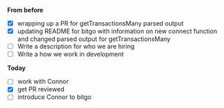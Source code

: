 **From before**
- [x] wrapping up a PR for getTransactionsMany parsed output
- [x] updating README for bitgo with information on new connect function and changed parsed output for getTransactionsMany
- [ ] Write a description for who we are hiring
- [ ] Write a how we work in development

**Today**
- [ ] work with Connor
- [x] get PR reviewed
- [ ] introduce Connor to bitgo
